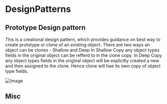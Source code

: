 # DesignPatterns

## Prototype Design pattern
This is a creational design pattern, which provides guidance on best way to create prototype or clone of an existing object.
There are two ways an object can be clones - Shallow and Deep
In Shallow Copy any object types fields in the original object can be refferd to in the clone copy.
In Deep Copy any object types fields in the original object will be explicitly created a new and then assigned to the clone. Hence clone will hae its own copy of object type fields.

![Image](https://docs.google.com/drawings/d/1zp_v9r_zQAJcfP0aopdzS-Iumi7QViY0Bw9etRnpDLY/edit?usp=sharing)


## Misc

